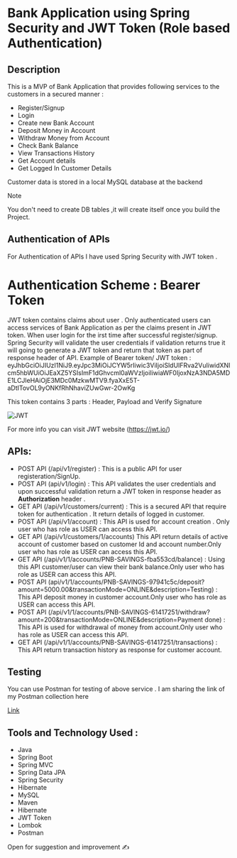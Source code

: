# Bank Application using Spring Security and JWT Token (Role based Authentication)
 ## Description

 This is a MVP of Bank Application that provides following services to the customers in a secured manner :
 * Register/Signup
 * Login
 * Create new Bank Account
 * Deposit Money in Account
 * Withdraw Money from Account
 * Check Bank Balance
 * View Transactions History
 * Get Account details
 * Get Logged In Customer Details

Customer data is stored in a local  MySQL database at the backend

> [!NOTE]  
> You don't need to create DB tables ,it will create itself once you build the Project.

## Authentication of APIs

For Authentication of APIs I have used Spring Security with JWT token .
# Authentication Scheme : Bearer Token
JWT token contains claims about user . Only authenticated users can access services of Bank Application as per the claims present in JWT token.
When user login for the irst time after successful register/signup. Spring Security will validate the user credentials if validation returns true it will going to  generate a JWT token and return that token as part of response header of API.
Example of Bearer token/ JWT token :
eyJhbGciOiJIUzI1NiJ9.eyJpc3MiOiJCYW5rIiwic3ViIjoiSldUIFRva2VuIiwidXNlcm5hbWUiOiJEaXZ5YSIsImF1dGhvcml0aWVzIjoiIiwiaWF0IjoxNzA3NDA5MDE1LCJleHAiOjE3MDc0MzkwMTV9.fyaXxE5T-aDtITovOL9yONKfRhNhaviZUwGwr-2OwKg

This token contains 3 parts :
Header, Payload and Verify Signature 

![JWT](https://github.com/divyachhabra01/BankApplication/assets/85253378/9ca8f4ae-332d-4dd1-90b3-364256e678c0)

For more info you can visit JWT website (https://jwt.io/)

## APIs:
* POST API (/api/v1/register) : This is a public API for user registeration/SignUp.
* POST API (api/v1/login) : This API validates the user credentials and upon successful validation return a JWT token in response header as **Authorization** header .
* GET API (/api/v1/customers/current) : This is a secured API that require token for authentication . It return details of logged in customer.
* POST API (/api/v1/account) : This API is used for account creation . Only user who has role as USER can access this API.
* GET API (/api/v1/customers/1/accounts) This API return details of active account of customer based on customer Id and account number.Only user who has role as USER can access this API.
* GET API (/api/v1/1/accounts/PNB-SAVINGS-fba553cd/balance) : Using this API customer/user can view their bank balance.Only user who has role as USER can access this API.
* POST API (api/v1/1/accounts/PNB-SAVINGS-97941c5c/deposit?amount=5000.00&transactionMode=ONLINE&description=Testing) : This API deposit money in customer account.Only user who has role as USER can access this API.
* POST API (/api/v1/1/accounts/PNB-SAVINGS-61417251/withdraw?amount=200&transactionMode=ONLINE&description=Payment done) : This API is used for withdrawal of money from account.Only user who has role as USER can access this API.
* GET API (/api/v1/1/accounts/PNB-SAVINGS-61417251/transactions) : This API return transaction history as response for customer account.

## Testing
You can use Postman for testing of above service . I am sharing the link of my Postman collection here 

[Link](https://api.postman.com/collections/15194636-e0dcf691-f55d-4b65-87a5-bbb43c9cb0f9?access_key=)

## Tools and Technology Used :

* Java
* Spring Boot
* Spring MVC
* Spring Data JPA
* Spring Security
* Hibernate
* MySQL
* Maven
* Hibernate
* JWT Token
* Lombok
* Postman

Open for suggestion and improvement :writing_hand:



